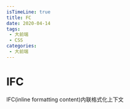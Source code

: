 ```yaml
---
isTimeLine: true
title: FC
date: 2020-04-14
tags:
 - 大前端
 - CSS
categories:
 - 大前端
---
```

# IFC

IFC(inline formatting content)内联格式化上下文

<comment/>
<tongji/>